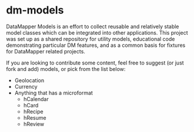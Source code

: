 # dm-models

DataMapper Models is an effort to collect reusable and relatively stable model classes which can be integrated into other applications.  This project was set up as a shared repository for utility models, educational code demonstrating particular DM features, and as a common basis for fixtures for DataMapper related projects.

If you are looking to contribute some content, feel free to suggest (or just fork and add) models, or pick from the list below:

* Geolocation
* Currency
* Anything that has a microformat
	* hCalendar
	* hCard
	* hRecipe
	* hResume
	* hReview